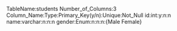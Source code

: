 TableName:students
Number_of_Columns:3
Column_Name:Type:Primary_Key(y/n):Unique:Not_Null
id:int:y:n:n
name:varchar:n:n:n
gender:Enum:n:n:n:{Male Female}

